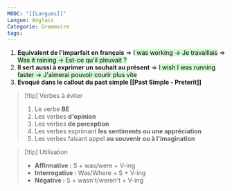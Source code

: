 ```yaml
---
MOOC: "[[Langues]]"
Langue: Anglais
Categorie: Grammaire
tags:
---
```

1. **Equivalent de l'imparfait en français**
   ⇒ <mark style="background: #BBFABBA6;">I was working → Je travaillais</mark>
   ⇒ <mark style="background: #BBFABBA6;">Was it raining → Est-ce qu'il pleuvait ?</mark>
2. **Il sert aussi à exprimer un souhait au présent**
   ⇒ <mark style="background: #BBFABBA6;">I wish I was running faster → J'aimerai pouvoir courir plus vite</mark>
3. **Evoqué dans le callout du past simple [[Past Simple - Preterit]]**

> [!tip] Verbes à éviter
> 1. Le verbe **BE**
> 2. Les verbes **d'opinion**
> 3. Les verbes **de perception**
> 4. Les verbes exprimant **les sentiments ou une appréciation**
> 5. Les verbes faisant appel **au souvenir ou à l'imagination**

>[!tip] Utilisation
>- **Affirmative :** S + was/were + V-ing
>- **Interrogative :** Was/Where + S + V-ing
>- **Négative :** S + wasn't/weren't + V-ing